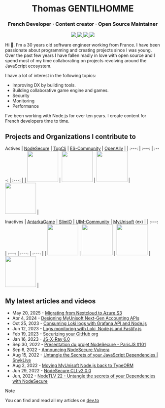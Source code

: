 <h1 align="center">Thomas GENTILHOMME</h1>
<h3 align="center">French Developer · Content creator · Open Source Maintainer</h3>

<p align="center">
  <a href="https://github.com/nodejs/security-wg">
    <img src="https://img.shields.io/static/v1?label=Node.js&message=Security%20WG&color=green&style=for-the-badge">
  </a>
  <a href="https://github.com/MyUnisoft">
    <img src="https://img.shields.io/badge/Node.js%20&%20API%20lead-MyUnisoft-9cf?style=for-the-badge">
  </a>
  <a href="https://www.youtube.com/@Fraxken/">
    <img src="https://img.shields.io/badge/Youtube-red?style=for-the-badge&logo=youtube">
  </a>
  <a href="https://www.linkedin.com/in/thomas-gentilhomme/">
    <img src="https://img.shields.io/badge/LinkedIn-blue?style=for-the-badge&logo=linkedin">
  </a>
</p>

Hi 👋. I'm a 30 years old software engineer working from France. I have been passionate about programming and creating projects since I was young. Over the past few years I have fallen madly in love with open source and I spend most of my time collaborating on projects revolving around the JavaScript ecosystem.

I have a lot of interest in the following topics:

- Improving DX by building tools.
- Building collaborative game engine and games.
- Security 
- Monitoring
- Performance

I've been working with Node.js for over ten years. I create content for French developers time to time.

## Projects and Organizations I contribute to

Actives
| [NodeSecure](https://github.com/NodeSecure) | [TopCli](https://github.com/TopCli) | [ES-Community](https://github.com/ES-Community) | [OpenAlly](https://github.com/OpenAlly) |
| :---: | :---: | :---: | :---: |
| <img src="https://avatars.githubusercontent.com/u/85318671?s=200&v=4" width="100"> | <img src="https://avatars.githubusercontent.com/u/95156711?s=200&v=4" width="100"> | <img src="https://avatars.githubusercontent.com/u/20496608?s=200&v=4" width="100"> | <img src="https://avatars.githubusercontent.com/u/113172904?s=200&v=4" width="100"> |

Inactives
| [AntarkaGame](https://github.com/AntarkaGame) | [SlimIO](https://github.com/SlimIO) | [UIM-Community](https://github.com/UIM-Community) | [MyUnisoft](https://github.com/MyUnisoft) (ex) |
| :---: | :---: | :---: | :---: |
| <img src="https://avatars.githubusercontent.com/u/20371476?s=200&v=4" width="100"> | <img src="https://avatars.githubusercontent.com/u/29552883?s=200&v=4" width="100"> | <img src="https://avatars.githubusercontent.com/u/27952864?s=200&v=4" width="100"> | <img src="https://avatars.githubusercontent.com/u/80276068?s=200&v=4" width="100"> |

## My latest articles and videos

* May 20, 2025 - [Migrating from Nextcloud to Azure S3](https://dev.to/myunisoft/migrating-from-nextcloud-to-azure-s3-ek6)
* Apr 4, 2024 - [Designing MyUnisoft Next-Gen Accounting APIs](https://dev.to/fraxken/designing-myunisoft-next-gen-accounting-apis-1mn)
* Oct 25, 2023 - [Consuming Loki logs with Grafana API and Node.js](https://dev.to/fraxken/consuming-loki-logs-with-grafana-api-and-nodejs-bgg)
* Jun 12, 2023 - [Logs monitoring with Loki, Node.js and Fastify.js](https://dev.to/fraxken/logs-monitoring-with-loki-nodejs-and-fastifyjs-3h8k)
* Feb 19, 2023 - [Securizing your GitHub org](https://dev.to/nodesecure/securize-your-github-org-4lb7)
* Jan 16, 2023 - [JS-X-Ray 6.0](https://dev.to/nodesecure/js-x-ray-60-49ah)
* Sep 30, 2022 - [Présentation du projet NodeSecure - ParisJS #101](https://www.youtube.com/watch?v=hmrKI1jZLGc)
* Sep 6, 2022 - [Announcing NodeSecure Vulnera](https://dev.to/nodesecure/announcing-nodesecure-vulnera-22a6)
* Aug 15, 2022 - [Untangle the Secrets of your JavaScript Dependencies | SnykLive](https://www.youtube.com/watch?v=dqey0bKmLSM)
* Aug 2, 2022 - [Moving MyUnisoft Node.js back to TypeORM](https://dev.to/fraxken/moving-myunisoft-nodejs-back-to-typeorm-3fok)
* Jun 29, 2022 - [NodeSecure CLI v2.0.0](https://dev.to/nodesecure/nodesecure-cli-v200-2ai7)
* Jun, 2022 - [NodeTLV 22 - Untangle the secrets of your Dependencies with NodeSecure](https://www.youtube.com/watch?v=7tTh8KgrIYA)

> [!NOTE]
> You can find and read all my articles on [dev.to](https://dev.to/fraxken)

